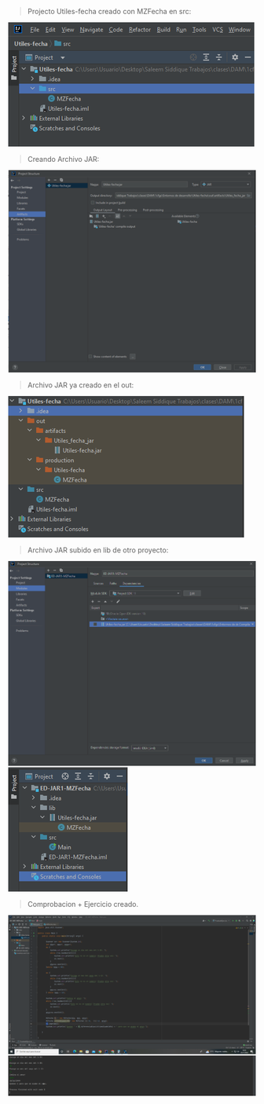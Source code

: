 >  Projecto Utiles-fecha creado con MZFecha en src:  

<img src="Cap1.PNG">

> Creando Archivo JAR:  

<img src="Cap2.PNG">

> Archivo JAR ya creado en el out:

<img src="Cap3.PNG">

>  Archivo JAR subido en lib de otro proyecto:  

<img src="Cap4.PNG">

<img src="Cap5.PNG">  

> Comprobacion + Ejercicio creado.  

<img src="Cap6.PNG">
<img src="Cap7.PNG">